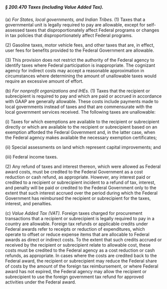 ##### § 200.470 Taxes (including Value Added Tax). #####

(a) *For States, local governments, and Indian Tribes.* (1) Taxes that a governmental unit is legally required to pay are allowable, except for self-assessed taxes that disproportionately affect Federal programs or changes in tax policies that disproportionately affect Federal programs.

(2) Gasoline taxes, motor vehicle fees, and other taxes that are, in effect, user fees for benefits provided to the Federal Government are allowable.

(3) This provision does not restrict the authority of the Federal agency to identify taxes where Federal participation is inappropriate. The cognizant agency for indirect costs may accept a reasonable approximation in circumstances where determining the amount of unallowable taxes would require an excessive amount of effort.

(b) *For nonprofit organizations and IHEs.* (1) Taxes that the recipient or subrecipient is required to pay and which are paid or accrued in accordance with GAAP are generally allowable. These costs include payments made to local governments instead of taxes and that are commensurate with the local government services received. The following taxes are unallowable:

(i) Taxes for which exemptions are available to the recipient or subrecipient directly or which are available to the recipient or subrecipient based on an exemption afforded the Federal Government and, in the latter case, when the Federal agency makes available the necessary exemption certificates;

(ii) Special assessments on land which represent capital improvements; and

(iii) Federal income taxes.

(2) Any refund of taxes and interest thereon, which were allowed as Federal award costs, must be credited to the Federal Government as a cost reduction or cash refund, as appropriate. However, any interest paid or credited to a recipient or subrecipient incident to a refund of tax, interest, and penalty will be paid or credited to the Federal Government only to the extent that such interest accrued over the period during which the Federal Government has reimbursed the recipient or subrecipient for the taxes, interest, and penalties.

(c) *Value Added Tax (VAT).* Foreign taxes charged for procurement transactions that a recipient or subrecipient is legally required to pay in a country are allowable. Foreign tax refunds or applicable credits under Federal awards refer to receipts or reduction of expenditures, which operate to offset or reduce expense items that are allocable to Federal awards as direct or indirect costs. To the extent that such credits accrued or received by the recipient or subrecipient relate to allowable cost, these costs must be credited to the Federal agency as a cost reduction or cash refunds, as appropriate. In cases where the costs are credited back to the Federal award, the recipient or subrecipient may reduce the Federal share of costs by the amount of the foreign tax reimbursement, or where Federal award has not expired, the Federal agency may allow the recipient or subrecipient to use the foreign government tax refund for approved activities under the Federal award.